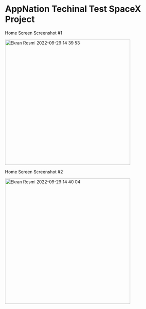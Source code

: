 # AppNation Techinal Test SpaceX Project

Home Screen Screenshot #1

<img width="411" alt="Ekran Resmi 2022-09-29 14 39 53" src="https://user-images.githubusercontent.com/45203337/193022389-b17f34b4-3019-49b6-ade9-4dd9d792720e.png">

Home Screen Screenshot #2

<img width="411" alt="Ekran Resmi 2022-09-29 14 40 04" src="https://user-images.githubusercontent.com/45203337/193022402-195c87bf-b0ec-43d7-94ce-98debfe61cd9.png">
